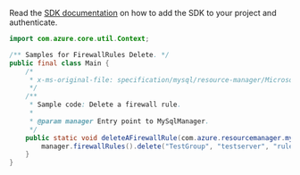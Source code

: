 Read the [SDK documentation](https://github.com/Azure/azure-sdk-for-java/blob/azure-resourcemanager-mysqlflexibleserver_1.0.0-beta.2/sdk/mysqlflexibleserver/azure-resourcemanager-mysqlflexibleserver/README.md) on how to add the SDK to your project and authenticate.

```java
import com.azure.core.util.Context;

/** Samples for FirewallRules Delete. */
public final class Main {
    /*
     * x-ms-original-file: specification/mysql/resource-manager/Microsoft.DBforMySQL/stable/2021-05-01/examples/FirewallRuleDelete.json
     */
    /**
     * Sample code: Delete a firewall rule.
     *
     * @param manager Entry point to MySqlManager.
     */
    public static void deleteAFirewallRule(com.azure.resourcemanager.mysqlflexibleserver.MySqlManager manager) {
        manager.firewallRules().delete("TestGroup", "testserver", "rule1", Context.NONE);
    }
}
```
